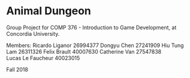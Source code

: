 # Animal Dungeon

Group Project for COMP 376 - Introduction to Game Development, at Concordia University. 

Members: 
Ricardo Liganor		26994377
Dongyu Chen       27241909
Hiu Tung Lam 			26311326
Felix Brault			40007630
Catherine Van			27547838	
Lucas Le Faucheur 40023015

Fall 2018

